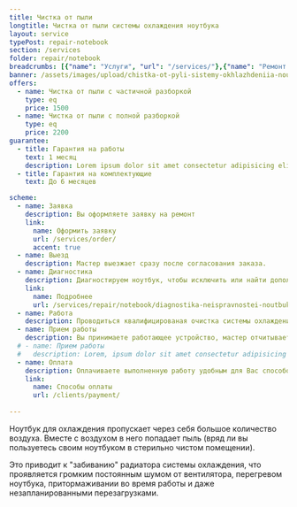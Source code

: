 ```yaml
---
title: Чистка от пыли
longtitle: Чистка от пыли системы охлаждения ноутбука
layout: service
typePost: repair-notebook
section: /services
folder: repair/notebook
breadcrumbs: [{"name": "Услуги", "url": "/services/"},{"name": "Ремонт устройств", "url": "/services/repair/"},{"name": "Ноутбук", "url": "/services/repair/notebook/"}]
banner: /assets/images/upload/chistka-ot-pyli-sistemy-okhlazhdeniia-noutbuka.jpg
offers:
  - name: Чистка от пыли с частичной разборкой
    type: eq
    price: 1500
  - name: Чистка от пыли с полной разборкой
    type: eq
    price: 2200
guarantee:
  - title: Гарантия на работы
    text: 1 месяц
    description: Lorem ipsum dolor sit amet consectetur adipisicing elit. Sit repellat suscipit, rerum tenetur minima necessitatibus?
  - title: Гарантия на комплектующие
    text: До 6 месяцев

scheme:
  - name: Заявка
    description: Вы оформляете заявку на ремонт
    link:
      name: Оформить заявку
      url: /services/order/
      accent: true
  - name: Выезд
    description: Мастер выезжает сразу после согласования заказа.
  - name: Диагностика
    description: Диагностируем ноутбук, чтобы исключить или найти дополнительные неисправности, которые могли быть вызваны перегревом.
    link:
      name: Подробнее
      url: /services/repair/notebook/diagnostika-neispravnostei-noutbuka.html
  - name: Работа
    description: Проводиться квалифицированая очистка системы охлаждения ноутбука.
  - name: Прием работы
    description: Вы принимаете работающее устройство, мастер отчитывается о проделанных работах.
  # - name: Прием работы
  #   description: Lorem, ipsum dolor sit amet consectetur adipisicing elit. Saepe, mollitia.
  - name: Оплата
    description: Оплачиваете выполненную работу удобным для Вас способом.
    link:
      name: Способы оплаты
      url: /clients/payment/
  
---
```

Ноутбук для охлаждения пропускает через себя большое количество воздуха. Вместе с воздухом в него попадает пыль (вряд ли вы пользуетесь своим ноутбуком в стерильно чистом помещении).

Это приводит к "забиванию" радиатора системы охлаждения, что проявляется громким постоянным шумом от вентилятора, перегревом ноутбука, притормаживании во время работы и даже незапланированными перезагрузками.